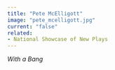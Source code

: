 ```yaml
---
title: "Pete McElligott"
image: "pete_mcelligott.jpg"
current: "false"
related:
- National Showcase of New Plays
---
```


*With a Bang*

